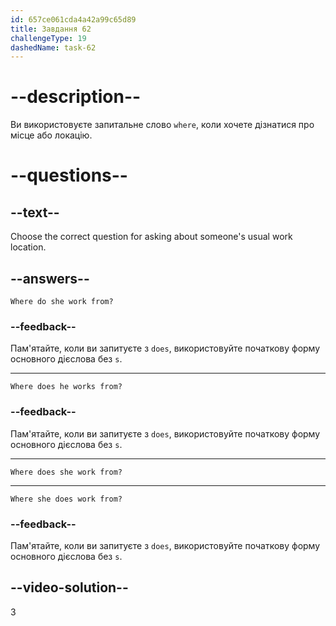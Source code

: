 ```yaml
---
id: 657ce061cda4a42a99c65d89
title: Завдання 62
challengeType: 19
dashedName: task-62
---
```


# --description--

Ви використовуєте запитальне слово `where`, коли хочете дізнатися про місце або локацію.

# --questions--

## --text--

Choose the correct question for asking about someone's usual work location.

## --answers--

`Where do she work from?`

### --feedback--

Пам'ятайте, коли ви запитуєте з `does`, використовуйте початкову форму основного дієслова без `s`.

---

`Where does he works from?`

### --feedback--

Пам'ятайте, коли ви запитуєте з `does`, використовуйте початкову форму основного дієслова без `s`.

---

`Where does she work from?`

---

`Where she does work from?`

### --feedback--

Пам'ятайте, коли ви запитуєте з `does`, використовуйте початкову форму основного дієслова без `s`.

## --video-solution--

3
